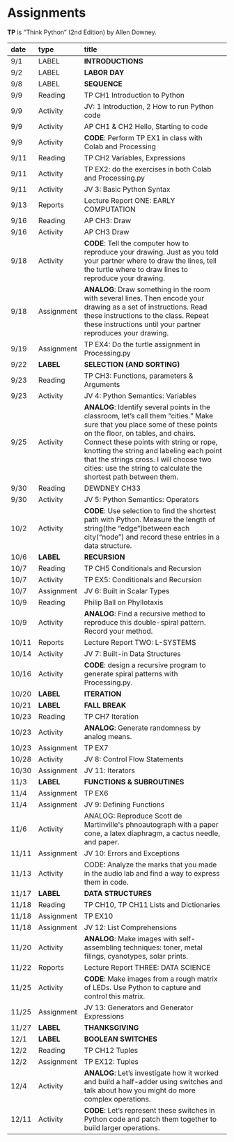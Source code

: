 # Assignments

**TP** is “Think Python” \(2nd Edition\) by Allen Downey.

| date | type | title |
| :--- | :--- | :--- |
| 9/1 | LABEL | **INTRODUCTIONS** |
| 9/2 | LABEL | **LABOR DAY** |
| 9/8 | LABEL | **SEQUENCE** |
| 9/9 | Reading | TP CH1 Introduction to Python |
| 9/9 | Activity | JV: 1 Introduction, 2 How to run Python code |
| 9/9 | Activity | AP CH1 & CH2 Hello, Starting to code |
| 9/9 | Activity | **CODE**: Perform TP EX1 in class with Colab and Processing |
| 9/11 | Reading | TP CH2 Variables, Expressions |
| 9/11 | Activity | TP EX2: do the exercises in both Colab and Processing.py |
| 9/11 | Activity | JV 3: Basic Python Syntax |
| 9/13 | Reports | Lecture Report ONE: EARLY COMPUTATION |
| 9/16 | Reading | AP CH3: Draw |
| 9/16 | Activity | AP CH3 Draw |
| 9/18 | Activity | **CODE**: Tell the computer how to reproduce your drawing. Just as you told your partner where to draw the lines, tell the turtle where to draw lines to reproduce your drawing. |
| 9/18 | Assignment | **ANALOG**: Draw something in the room with several lines. Then encode your drawing as a set of instructions. Read these instructions to the class. Repeat these instructions until your partner reproduces your drawing. |
| 9/19 | Assignment | TP EX4: Do the turtle assignment in Processing.py |
| 9/22 | **LABEL** | **SELECTION \(AND SORTING\)** |
| 9/23 | Reading | TP CH3: Functions, parameters & Arguments |
| 9/23 | Activity | JV 4: Python Semantics: Variables |
| 9/25 | Activity | **ANALOG**: Identify several points in the classroom, let’s call them “cities.” Make sure that you place some of these points on the floor, on tables, and chairs. Connect these points with string or rope, knotting the string and labeling each point that the strings cross. I will choose two cities: use the string to calculate the shortest path between them. |
| 9/30 | Reading | DEWDNEY CH33 |
| 9/30 | Activity | JV 5: Python Semantics: Operators |
| 10/2 | Activity | **CODE**: Use selection to find the shortest path with Python. Measure the length of string\(the “edge”\)between each city\(“node”\) and record these entries in a data structure. |
| 10/6 | **LABEL** | **RECURSION** |
| 10/7 | Reading | TP CH5 Conditionals and Recursion |
| 10/7 | Activity | TP EX5: Conditionals and Recursion |
| 10/7 | Assignment | JV 6: Built in Scalar Types |
| 10/9 | Reading | Philip Ball on Phyllotaxis |
| 10/9 | Activity | **ANALOG**: Find a recursive method to reproduce this double-spiral pattern. Record your method. |
| 10/11 | Reports | Lecture Report TWO: L-SYSTEMS |
| 10/14 | Activity | JV 7: Built-in Data Structures |
| 10/16 | Activity | **CODE**: design a recursive program to generate spiral patterns with Processing.py. |
| 10/20 | **LABEL** | **ITERATION** |
| 10/21 | **LABEL** | **FALL BREAK** |
| 10/23 | Reading | TP CH7 Iteration |
| 10/23 | Activity | **ANALOG**: Generate randomness by analog means. |
| 10/23 | Assignment | TP EX7 |
| 10/28 | Activity | JV 8: Control Flow Statements |
| 10/30 | Assignment | JV 11: Iterators |
| 11/3 | **LABEL** | **FUNCTIONS & SUBROUTINES** |
| 11/4 | Assignment | TP EX6 |
| 11/4 | Assignment | JV 9: Defining Functions |
| 11/6 | Activity | ANALOG: Reproduce Scott de Martinville's phnoautograph with a paper cone, a latex diaphragm, a cactus needle, and paper. |
| 11/11 | Assignment | JV 10: Errors and Exceptions |
| 11/13 | Activity | CODE: Analyze the marks that you made in the audio lab and find a way to express them in code. |
| 11/17 | **LABEL** | **DATA STRUCTURES** |
| 11/18 | Reading | TP CH10, TP CH11 Lists and Dictionaries |
| 11/18 | Assignment | TP EX10 |
| 11/18 | Assignment | JV 12: List Comprehensions |
| 11/20 | Activity | **ANALOG**: Make images with self-assembling techniques: toner, metal filings, cyanotypes, solar prints. |
| 11/22 | Reports | Lecture Report THREE: DATA SCIENCE |
| 11/25 | Activity | **CODE**: Make images from a rough matrix of LEDs. Use Python to capture and control this matrix. |
| 11/25 | Assignment | JV 13: Generators and Generator Expressions |
| 11/27 | **LABEL** | **THANKSGIVING** |
| 12/1 | **LABEL** | **BOOLEAN SWITCHES** |
| 12/2 | Reading | TP CH12 Tuples |
| 12/2 | Assignment | TP EX12: Tuples |
| 12/4 | Activity | **ANALOG**: Let’s investigate how it worked and build a half-adder using switches and talk about how you might do more complex operations. |
| 12/11 | Activity | **CODE**: Let’s represent these switches in Python code and patch them together to build larger operations. |

